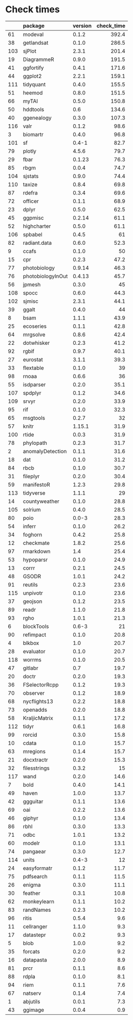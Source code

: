 # Check times

|    |package           |version | check_time|
|:---|:-----------------|:-------|----------:|
|61  |modeval           |0.1.2   |      392.4|
|38  |getlandsat        |0.1.0   |      286.5|
|103 |sjPlot            |2.3.1   |      201.4|
|19  |DiagrammeR        |0.9.0   |      191.5|
|41  |ggfortify         |0.4.1   |      171.6|
|44  |ggplot2           |2.2.1   |      159.1|
|111 |tidyquant         |0.4.0   |      155.5|
|51  |heemod            |0.8.0   |      151.5|
|66  |myTAI             |0.5.0   |      150.8|
|50  |hddtools          |0.6     |      134.6|
|40  |ggenealogy        |0.3.0   |      107.3|
|116 |valr              |0.1.2   |       98.6|
|3   |biomartr          |0.4.0   |       96.8|
|101 |sf                |0.4-1   |       82.7|
|79  |plotly            |4.5.6   |       79.7|
|29  |fbar              |0.1.23  |       76.3|
|85  |rbgm              |0.0.4   |       74.7|
|104 |sjstats           |0.9.0   |       74.4|
|110 |taxize            |0.8.4   |       69.8|
|87  |rdefra            |0.3.4   |       69.6|
|72  |officer           |0.1.1   |       68.9|
|23  |dplyr             |0.5.0   |       62.5|
|45  |ggpmisc           |0.2.14  |       61.1|
|52  |highcharter       |0.5.0   |       61.1|
|106 |spbabel           |0.4.5   |         61|
|82  |radiant.data      |0.6.0   |       52.3|
|9   |ccafs             |0.1.0   |         50|
|15  |cpr               |0.2.3   |       47.2|
|77  |photobiology      |0.9.14  |       46.3|
|76  |photobiologyInOut |0.4.13  |       45.7|
|56  |jpmesh            |0.3.0   |         45|
|108 |spocc             |0.6.0   |       44.3|
|102 |sjmisc            |2.3.1   |       44.1|
|39  |ggalt             |0.4.0   |         44|
|8   |bsam              |1.1.1   |       43.9|
|25  |ecoseries         |0.1.1   |       42.8|
|64  |mrgsolve          |0.8.6   |       42.4|
|22  |dotwhisker        |0.2.3   |       41.2|
|92  |rgbif             |0.9.7   |       40.1|
|27  |eurostat          |3.1.1   |       39.3|
|33  |flextable         |0.1.0   |         39|
|98  |rnoaa             |0.6.6   |         36|
|55  |isdparser         |0.2.0   |       35.1|
|107 |spdplyr           |0.1.2   |       34.6|
|109 |srvyr             |0.2.0   |       33.9|
|95  |rif               |0.1.0   |       32.3|
|65  |msgtools          |0.2.7   |         32|
|57  |knitr             |1.15.1  |       31.9|
|100 |rtide             |0.0.3   |       31.9|
|78  |phylopath         |0.2.3   |       31.7|
|2   |anomalyDetection  |0.1.1   |       31.6|
|18  |dat               |0.1.0   |       31.2|
|84  |rbcb              |0.1.0   |       30.7|
|31  |fileplyr          |0.2.0   |       30.4|
|59  |manifestoR        |1.2.3   |       29.8|
|113 |tidyverse         |1.1.1   |         29|
|14  |countyweather     |0.1.0   |       28.8|
|105 |solrium           |0.4.0   |       28.5|
|80  |poio              |0.0-3   |       28.3|
|54  |inferr            |0.1.0   |       26.2|
|34  |foghorn           |0.4.2   |       25.8|
|12  |checkmate         |1.8.2   |       25.6|
|97  |rmarkdown         |1.4     |       25.4|
|53  |hypoparsr         |0.1.0   |       24.9|
|13  |corrr             |0.2.1   |       24.5|
|48  |GSODR             |1.0.1   |       24.2|
|91  |reutils           |0.2.3   |       23.6|
|115 |unpivotr          |0.1.0   |       23.6|
|37  |geojson           |0.1.2   |       23.5|
|89  |readr             |1.1.0   |       21.8|
|93  |rgho              |1.0.1   |       21.3|
|6   |blockTools        |0.6-3   |         21|
|90  |refimpact         |0.1.0   |       20.8|
|4   |blkbox            |1.0     |       20.7|
|28  |evaluator         |0.1.0   |       20.7|
|118 |worrms            |0.1.0   |       20.5|
|47  |gitlabr           |0.7     |       19.7|
|20  |doctr             |0.2.0   |       19.3|
|36  |FSelectorRcpp     |0.1.2   |       19.3|
|70  |observer          |0.1.2   |       18.9|
|68  |nycflights13      |0.2.2   |       18.8|
|73  |openadds          |0.2.0   |       18.8|
|58  |KraljicMatrix     |0.1.1   |       17.2|
|112 |tidyr             |0.6.1   |       16.8|
|99  |rorcid            |0.3.0   |       15.8|
|10  |cdata             |0.1.0   |       15.7|
|63  |mregions          |0.1.4   |       15.7|
|21  |docxtractr        |0.2.0   |       15.3|
|32  |filesstrings      |0.3.2   |         15|
|117 |wand              |0.2.0   |       14.6|
|7   |bold              |0.4.0   |       14.1|
|49  |haven             |1.0.0   |       13.7|
|42  |ggguitar          |0.1.1   |       13.6|
|69  |oai               |0.2.2   |       13.6|
|46  |giphyr            |0.1.0   |       13.4|
|86  |rbhl              |0.3.0   |       13.3|
|71  |odbc              |1.0.1   |       13.2|
|60  |modelr            |0.1.0   |       13.1|
|74  |pangaear          |0.3.0   |       12.7|
|114 |units             |0.4-3   |         12|
|24  |easyformatr       |0.1.2   |       11.7|
|75  |pdfsearch         |0.1.1   |       11.5|
|26  |enigma            |0.3.0   |       11.1|
|30  |feather           |0.3.1   |       10.8|
|62  |monkeylearn       |0.1.1   |       10.2|
|83  |randNames         |0.2.3   |       10.2|
|96  |ritis             |0.5.4   |        9.6|
|11  |cellranger        |1.1.0   |        9.3|
|17  |datastepr         |0.0.2   |        9.3|
|5   |blob              |1.0.0   |        9.2|
|35  |forcats           |0.2.0   |        9.2|
|16  |datapasta         |2.0.0   |        8.9|
|81  |prcr              |0.1.1   |        8.6|
|88  |rdpla             |0.1.0   |        8.1|
|94  |riem              |0.1.1   |        7.6|
|67  |natserv           |0.1.4   |        7.4|
|1   |abjutils          |0.0.1   |        7.3|
|43  |ggimage           |0.0.4   |        0.9|


